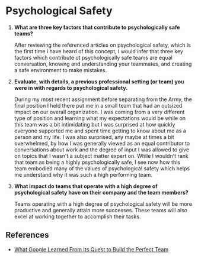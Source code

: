# Psychological Safety

1. **What are three key factors that contribute to psychologically safe teams?**

    After reviewing the referenced articles on psychological safety, which is the first time I have heard of this concept, I would infer that three key factors which contribute ot psychologically safe teams are equal conversation, knowing and understanding your teammates, and creating a safe environment to make mistakes.

2. **Evaluate, with details, a previous professional setting (or team) you were in with regards to psychological safety.**

    During my most recent assignment before separating from the Army, the final position I held there put me in a small team that had an outsized impact on our overall organization. I was coming from a very different type of position and learning what my expectations would be while on this team was a bit intimidating but I was surprised at how quickly everyone supported me and spent time getting to know about me as a person and my life. I was also surprised, any maybe at times a bit overwhelmed, by how I was generally viewed as an equal contributor to conversations about work and the degree of input I was allowed to give on topics that I wasn't a subject matter expert on. While I wouldn't rank that team as being a highly psychologically safe, I see now how this team embodied many of the values of psychological safety which helps me understand why it was such a high performing team.

3. **What impact do teams that operate with a high degree of psychological safety have on their company and the team members?**

    Teams operating with a high degree of psychological safety will be more productive and generally attain more successes. These teams will also excel at working together to accomplish their tasks.

## References

- [What Google Learned From Its Quest to Build the Perfect Team](https://web.archive.org/web/20221125192300/https://www.nytimes.com/2016/02/28/magazine/what-google-learned-from-its-quest-to-build-the-perfect-team.html)
